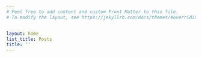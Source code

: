 ```yaml
---
# Feel free to add content and custom Front Matter to this file.
# To modify the layout, see https://jekyllrb.com/docs/themes/#overriding-theme-defaults


layout: home
list_title: Posts
title: ''
---
```


